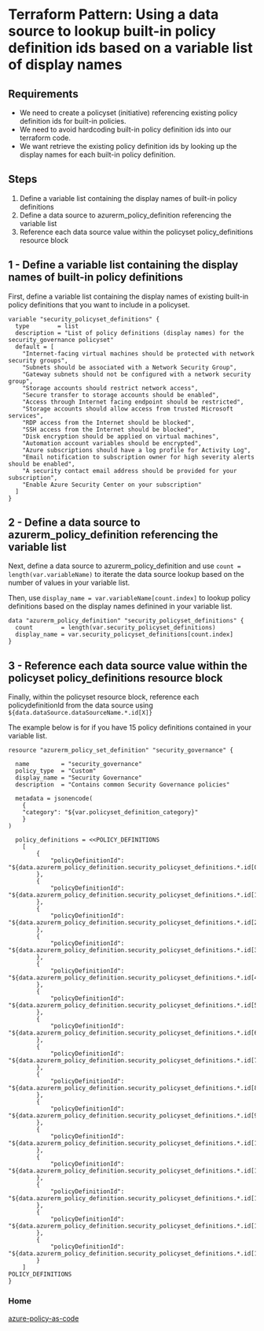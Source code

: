 # Terraform Pattern: Using a data source to lookup built-in policy definition ids based on a variable list of display names

## Requirements

* We need to create a policyset (initiative) referencing existing policy definition ids for built-in policies.
* We need to avoid hardcoding built-in policy definition ids into our terraform code.
* We want retrieve the existing policy definition ids by looking up the display names for each built-in policy definition.

## Steps

1. Define a variable list containing the display names of built-in policy definitions
2. Define a data source to azurerm_policy_definition referencing the variable list
3. Reference each data source value within the policyset policy_definitions resource block

## 1 - Define a variable list containing the display names of built-in policy definitions

First, define a variable list containing the display names of existing built-in policy definitions that you want to include in a policyset.

```hcl
variable "security_policyset_definitions" {
  type        = list
  description = "List of policy definitions (display names) for the security_governance policyset"
  default = [
    "Internet-facing virtual machines should be protected with network security groups",
    "Subnets should be associated with a Network Security Group",
    "Gateway subnets should not be configured with a network security group",
    "Storage accounts should restrict network access",
    "Secure transfer to storage accounts should be enabled",
    "Access through Internet facing endpoint should be restricted",
    "Storage accounts should allow access from trusted Microsoft services",
    "RDP access from the Internet should be blocked",
    "SSH access from the Internet should be blocked",
    "Disk encryption should be applied on virtual machines",
    "Automation account variables should be encrypted",
    "Azure subscriptions should have a log profile for Activity Log",
    "Email notification to subscription owner for high severity alerts should be enabled",
    "A security contact email address should be provided for your subscription",
    "Enable Azure Security Center on your subscription"
  ]
}
```

## 2 - Define a data source to azurerm_policy_definition referencing the variable list

Next, define a data source to azurerm_policy_definition and use `count = length(var.variableName)` to iterate the data source lookup based on the number of values in your variable list.

Then, use `display_name = var.variableName[count.index]` to lookup policy definitions based on the display names definined in your variable list.

```hcl
data "azurerm_policy_definition" "security_policyset_definitions" {
  count        = length(var.security_policyset_definitions)
  display_name = var.security_policyset_definitions[count.index]
}
```

## 3 - Reference each data source value within the policyset policy_definitions resource block

Finally, within the policyset resource block, reference each policydefinitionId from the data source using `${data.dataSource.dataSourceName.*.id[X]}`

The example below is for if you have 15 policy definitions contained in your variable list.

```hcl
resource "azurerm_policy_set_definition" "security_governance" {

  name         = "security_governance"
  policy_type  = "Custom"
  display_name = "Security Governance"
  description  = "Contains common Security Governance policies"

  metadata = jsonencode(
    {
    "category": "${var.policyset_definition_category}"
    }
)

  policy_definitions = <<POLICY_DEFINITIONS
    [
        {
            "policyDefinitionId": "${data.azurerm_policy_definition.security_policyset_definitions.*.id[0]}"
        },
        {
            "policyDefinitionId": "${data.azurerm_policy_definition.security_policyset_definitions.*.id[1]}"
        },
        {
            "policyDefinitionId": "${data.azurerm_policy_definition.security_policyset_definitions.*.id[2]}"
        },
        {
            "policyDefinitionId": "${data.azurerm_policy_definition.security_policyset_definitions.*.id[3]}"
        },
        {
            "policyDefinitionId": "${data.azurerm_policy_definition.security_policyset_definitions.*.id[4]}"
        },
        {
            "policyDefinitionId": "${data.azurerm_policy_definition.security_policyset_definitions.*.id[5]}"
        },
        {
            "policyDefinitionId": "${data.azurerm_policy_definition.security_policyset_definitions.*.id[6]}"
        },
        {
            "policyDefinitionId": "${data.azurerm_policy_definition.security_policyset_definitions.*.id[7]}"
        },
        {
            "policyDefinitionId": "${data.azurerm_policy_definition.security_policyset_definitions.*.id[8]}"
        },
        {
            "policyDefinitionId": "${data.azurerm_policy_definition.security_policyset_definitions.*.id[9]}"
        },
        {
            "policyDefinitionId": "${data.azurerm_policy_definition.security_policyset_definitions.*.id[10]}"
        },
        {
            "policyDefinitionId": "${data.azurerm_policy_definition.security_policyset_definitions.*.id[11]}"
        },
        {
            "policyDefinitionId": "${data.azurerm_policy_definition.security_policyset_definitions.*.id[12]}"
        },
        {
            "policyDefinitionId": "${data.azurerm_policy_definition.security_policyset_definitions.*.id[13]}"
        },
        {
            "policyDefinitionId": "${data.azurerm_policy_definition.security_policyset_definitions.*.id[14]}"
        }
    ]
POLICY_DEFINITIONS
}
```

### Home
[azure-policy-as-code](https://globalbao.github.io/azure-policy-as-code/)
